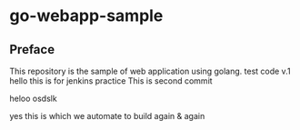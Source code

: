 # go-webapp-sample



## Preface
This repository is the sample of web application using golang.
test code v.1
hello this is for jenkins practice
This is second commit 

heloo 
osdslk



yes this is which we automate to build again & again
